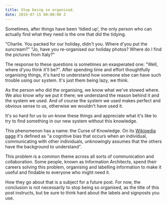 ```yaml
---
title: Stop being so organised.
date: 2019-07-15 00:00:00 Z
---
```


Sometimes, after things have been 'tidied up', the only person who can actually find what they need is the one that did the tidying.

"Charlie. You packed for our holiday, didn't you. Where d'you put the suncream?"
"Jo, have you re-organised our holiday photos? Where do I find the pictures from Italy?"

The response to these questions is sometimes an exasperated one: "Well, where d'you think it'll be?". After spending time and effort thoughtfully organising things, it's hard to understand how someone else can have such trouble using our system. It's just them being lazy, we think.

As the person who did the organising, we know what we've stowed where. We also know *why* we put it there; we understand the reason behind it and the system we used. And of course the system we used makes perfect and obvious sense to us, otherwise we wouldn't have used it.

It's so hard for us to un-know these things and appreciate what it's like to try to find something in our new system without this knowledge.

This phenomenon has a name: the Curse of Knowledge. On its [Wikipedia page](https://en.wikipedia.org/wiki/Curse_of_knowledge) it's defined as "a cognitive bias that occurs when an individual, communicating with other individuals, unknowingly assumes that the others have the background to understand".

This problem is a common theme across all sorts of communication and collaboration. Some people, known as Information Architects, spend their careers solving this problem, organising and labelling information to make it useful and findable to everyone who might need it.

How they go about that is a subject for a future post. For now, the conclusion is not necessarily to stop being so organised, as the title of this post instructs, but be sure to think hard about the labels and signposts you use.
